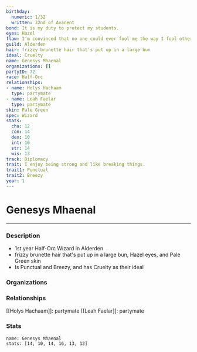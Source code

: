 ```yaml
---
birthday:
  numeric: 1/32
  written: 32nd of Avanent
bond: It is my duty to protect my students.
eyes: Hazel
flaw: I'm convinced that no one could ever fool me the way I fool others.
guild: Alderden
hair: frizzy brunette hair that's put up in a large bun
ideal: Cruelty
name: Genesys Mhaenal
organizations: []
partyID: 72
race: Half-Orc
relationships:
- name: Holys Hachaam
  type: partymate
- name: Leah Faelar
  type: partymate
skin: Pale Green
spec: Wizard
stats:
  cha: 12
  con: 14
  dex: 10
  int: 16
  str: 14
  wis: 13
track: Diplomacy
trait: I enjoy being strong and like breaking things.
trait1: Punctual
trait2: Breezy
year: 1
---
```

# Genesys Mhaenal
---
### Description
- 1st year Half-Orc Wizard in Alderden
- frizzy brunette hair that's put up in a large bun, Hazel eyes, and Pale Green skin
- Is Punctual and Breezy, and has Cruelty as their ideal

### Organizations
### Relationships
[[Holys Hachaam]]: partymate
[[Leah Faelar]]: partymate
### Stats
```statblock
name: Genesys Mhaenal
stats: [14, 10, 14, 16, 13, 12]
```